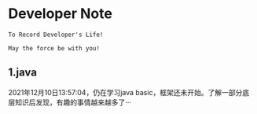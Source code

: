 # Developer Note

`To Record Developer's Life!`

`May the force be with you!`

## 1.java

2021年12月10日13:57:04，仍在学习java basic，框架还未开始。了解一部分底层知识后发现，有趣的事情越来越多了···